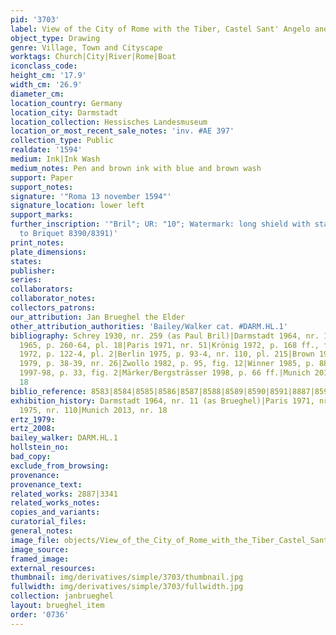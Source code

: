 ```yaml
---
pid: '3703'
label: View of the City of Rome with the Tiber, Castel Sant' Angelo and St. Peter's
object_type: Drawing
genre: Village, Town and Cityscape
worktags: Church|City|River|Rome|Boat
iconclass_code:
height_cm: '17.9'
width_cm: '26.9'
diameter_cm:
location_country: Germany
location_city: Darmstadt
location_collection: Hessisches Landesmuseum
location_or_most_recent_sale_notes: 'inv. #AE 397'
collection_type: Public
realdate: '1594'
medium: Ink|Ink Wash
medium_notes: Pen and brown ink with blue and brown wash
support: Paper
support_notes:
signature: '"Roma 13 november 1594"'
signature_location: lower left
support_marks:
further_inscription: '"Bril"; UR: "10"; Watermark: long shield with star over M (similar
  to Briquet 8390/8391)'
print_notes:
plate_dimensions:
states:
publisher:
series:
collaborators:
collaborator_notes:
collectors_patrons:
our_attribution: Jan Brueghel the Elder
other_attribution_authorities: 'Bailey/Walker cat. #DARM.HL.1'
bibliography: Schrey 1930, nr. 259 (as Paul Bril)|Darmstadt 1964, nr. 11 (as Brueghel)|Bergsträsser
  1965, p. 260-64, pl. 18|Paris 1971, nr. 51|Krönig 1972, p. 168 ff., fig. 4|Winner
  1972, p. 122-4, pl. 2|Berlin 1975, p. 93-4, nr. 110, pl. 215|Brown 1975b, p. 832|Bergsträsser
  1979, p. 38-39, nr. 26|Zwollo 1982, p. 95, fig. 12|Winner 1985, p. 88-90|Essen/Vienna
  1997-98, p. 33, fig. 2|Märker/Bergsträsser 1998, p. 66 ff.|Munich 2013, p. 41, nr.
  18
biblio_reference: 8583|8584|8585|8586|8587|8588|8589|8590|8591|8887|8592|8593
exhibition_history: Darmstadt 1964, nr. 11 (as Brueghel)|Paris 1971, nr. 51|Berlin
  1975, nr. 110|Munich 2013, nr. 18
ertz_1979:
ertz_2008:
bailey_walker: DARM.HL.1
hollstein_no:
bad_copy:
exclude_from_browsing:
provenance:
provenance_text:
related_works: 2887|3341
related_works_notes:
copies_and_variants:
curatorial_files:
general_notes:
image_file: objects/View_of_the_City_of_Rome_with_the_Tiber_Castel_Sant_Angelo_and_St._Peter_s_AE_397_Hessisches_Landesmuseum.jpg
image_source:
framed_image:
external_resources:
thumbnail: img/derivatives/simple/3703/thumbnail.jpg
fullwidth: img/derivatives/simple/3703/fullwidth.jpg
collection: janbrueghel
layout: brueghel_item
order: '0736'
---
```

